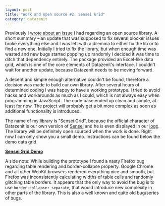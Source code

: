 ```yaml
---
layout: post
title: "Work and open source #2: Sensei Grid"
category: datazenit
---
```


Previously I [wrote about an issue](http://lauris.github.io/development/2014/08/25/work-and-open-source/) I had regarding an open source library. A short summary – an update that was supposed to fix several blocker issues broke everything else and I was left with a dilemma to either fix the lib or to find a new one. Initially I tried to fix the library, but when enough time was wasted and new bugs started popping up randomly I decided it was time to ditch that dependency entirely. The package provided an Excel-like data grid, which is one of the core elements of Datazenit's interface. I couldn't wait for another update, because Datazenit needs to be moving forward.

A decent and simple enough alternative couldn't be found, therefore a decision was made to build our own library. After several hours of determined coding I was happy to have a working prototype. I tried to avoid hacks and workarounds as much as I could, which is not always easy when programming in JavaScript. The code base ended up clean and simple, at least for now. The project will probably get a bit more complex as soon as additional functionality is introduced.

The name of my library is "Sensei Grid", because the official character of Datazenit is our own version of [Sensei](http://en.wikipedia.org/wiki/Sensei) and he is even displayed in our [logo](http://datazenit.com/static/img/datazenit-logo.png). The library will be definitely open sourced when the work is done. Right now I can only show you a small demo. Instructions can be found below the demo data grid.

**[Sensei Grid Demo](http://datazenit.com/static/sensei-grid/)**

A side note: While building the prototype I found a nasty Firefox bug regarding table rendering and border-collapse property. Google Chrome and all other WebKit browsers rendered everything nice and smooth, but Firefox was inconsistently calculating widths of table cells and randomly glitching table borders. It appears that the only way to avoid the bug is to use ``border-collapse: separate``, that would introduce new complexity in other parts of the library. This is also a well known and quite old bug/series of bugs. 



